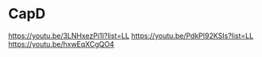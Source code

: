 # CapD

https://youtu.be/3LNHxezPi1I?list=LL
https://youtu.be/PdkPI92KSIs?list=LL
https://youtu.be/hxwEqXCgQO4
